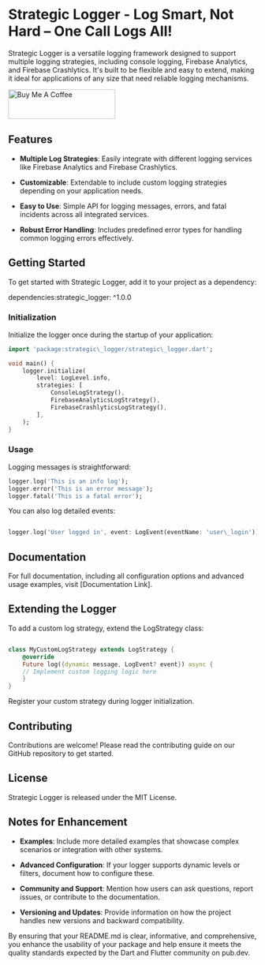Strategic Logger - Log Smart, Not Hard – One Call Logs All!
================

Strategic Logger is a versatile logging framework designed to support multiple logging strategies, including console logging, Firebase Analytics, and Firebase Crashlytics. It's built to be flexible and easy to extend, making it ideal for applications of any size that need reliable logging mechanisms. 

<a href="https://www.buymeacoffee.com/sauloroncon" target="_blank"><img src="https://cdn.buymeacoffee.com/buttons/v2/default-yellow.png" alt="Buy Me A Coffee" style="height: 60px !important;width: 217px !important;" ></a>

Features
--------

*   **Multiple Log Strategies**: Easily integrate with different logging services like Firebase Analytics and Firebase Crashlytics.
    
*   **Customizable**: Extendable to include custom logging strategies depending on your application needs.
    
*   **Easy to Use**: Simple API for logging messages, errors, and fatal incidents across all integrated services.
    
*   **Robust Error Handling**: Includes predefined error types for handling common logging errors effectively.
    

Getting Started
---------------

To get started with Strategic Logger, add it to your project as a dependency:

dependencies:strategic\_logger: ^1.0.0

### Initialization

Initialize the logger once during the startup of your application:

```dart
import 'package:strategic\_logger/strategic\_logger.dart';

void main() {
    logger.initialize(
        level: LogLevel.info,
        strategies: [
            ConsoleLogStrategy(),
            FirebaseAnalyticsLogStrategy(),
            FirebaseCrashlyticsLogStrategy(),
        ],
    );
}
```
### Usage

Logging messages is straightforward:

```dart
logger.log('This is an info log');
logger.error('This is an error message');
logger.fatal('This is a fatal error');
```

You can also log detailed events:

```dart

logger.log('User logged in', event: LogEvent(eventName: 'user\_login'));

```

Documentation
-------------

For full documentation, including all configuration options and advanced usage examples, visit \[Documentation Link\].

Extending the Logger
--------------------

To add a custom log strategy, extend the LogStrategy class:

```dart

class MyCustomLogStrategy extends LogStrategy {
    @override
    Future log({dynamic message, LogEvent? event}) async {
    // Implement custom logging logic here
    }
}
```

Register your custom strategy during logger initialization.

Contributing
------------

Contributions are welcome! Please read the contributing guide on our GitHub repository to get started.

License
-------

Strategic Logger is released under the MIT License.

Notes for Enhancement
---------------------

*   **Examples**: Include more detailed examples that showcase complex scenarios or integration with other systems.
    
*   **Advanced Configuration**: If your logger supports dynamic levels or filters, document how to configure these.
    
*   **Community and Support**: Mention how users can ask questions, report issues, or contribute to the documentation.
    
*   **Versioning and Updates**: Provide information on how the project handles new versions and backward compatibility.
    

By ensuring that your README.md is clear, informative, and comprehensive, you enhance the usability of your package and help ensure it meets the quality standards expected by the Dart and Flutter community on pub.dev.
